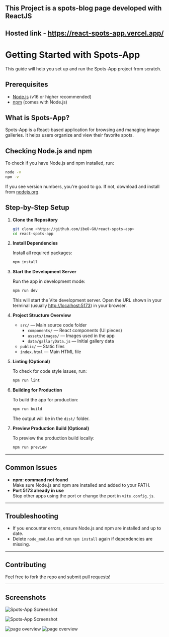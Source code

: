## This Project is a spots-blog page developed with ReactJS

## Hosted link - https://react-spots-app.vercel.app/

# Getting Started with Spots-App

This guide will help you set up and run the Spots-App project from scratch.

## Prerequisites

- [Node.js](https://nodejs.org/) (v16 or higher recommended)
- [npm](https://www.npmjs.com/) (comes with Node.js)

## What is Spots-App?

Spots-App is a React-based application for browsing and managing image galleries. It helps users organize and view their favorite spots.

## Checking Node.js and npm

To check if you have Node.js and npm installed, run:

```sh
node -v
npm -v
```

If you see version numbers, you're good to go. If not, download and install from [nodejs.org](https://nodejs.org/).

## Step-by-Step Setup

1. **Clone the Repository**

   ```sh
   git clone <https://github.com/ibeO-GH/react-spots-app>
   cd react-spots-app
   ```

2. **Install Dependencies**

   Install all required packages:

   ```sh
   npm install
   ```

3. **Start the Development Server**

   Run the app in development mode:

   ```sh
   npm run dev
   ```

   This will start the Vite development server. Open the URL shown in your terminal (usually [http://localhost:5173](http://localhost:5173)) in your browser.

4. **Project Structure Overview**

   - `src/` — Main source code folder
     - `components/` — React components (UI pieces)
     - `assets/images/` — Images used in the app
     - `data/gallaryData.js` — Initial gallery data
   - `public/` — Static files
   - `index.html` — Main HTML file

5. **Linting (Optional)**

   To check for code style issues, run:

   ```sh
   npm run lint
   ```

6. **Building for Production**

   To build the app for production:

   ```sh
   npm run build
   ```

   The output will be in the `dist/` folder.

7. **Preview Production Build (Optional)**

   To preview the production build locally:

   ```sh
   npm run preview
   ```

---

## Common Issues

- **npm: command not found**  
  Make sure Node.js and npm are installed and added to your PATH.
- **Port 5173 already in use**  
  Stop other apps using the port or change the port in `vite.config.js`.

---

## Troubleshooting

- If you encounter errors, ensure Node.js and npm are installed and up to date.
- Delete `node_modules` and run `npm install` again if dependencies are missing.

---

## Contributing

Feel free to fork the repo and submit pull requests!

---

## Screenshots

![Spots-App Screenshot](./assets/images/Overview.png)

![Spots-App Screenshot](./assets/images/Overview2.png)

<img src="./assets/images/Overview.png" alt="page overview" />
<img src="./assets/images/Overview2.png" alt="page overview" />
